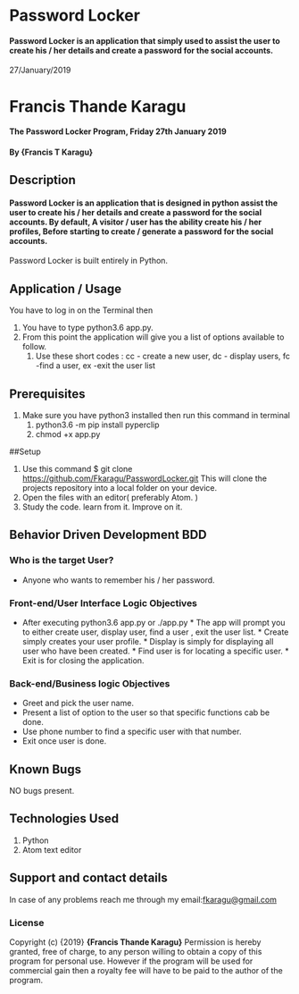 # Password Locker

#### Password Locker is an application that simply used to assist the user to create his / her details and create a password for the social accounts.

 27/January/2019

# Francis Thande Karagu
#### The Password Locker Program, Friday 27th January 2019
#### By **{Francis T Karagu}**


## Description

#### Password Locker is an application that is designed in python assist the user to create his / her details and create a password for the social accounts. By default, A visitor / user has the ability create his / her profiles, Before starting to create / generate a password for the social accounts.

Password Locker is built entirely in Python.

## Application / Usage
You have to log in on the Terminal then

1. You have to type python3.6 app.py.
2. From this point the application will give you a list of options available to follow.
    1. Use these short codes : cc - create a new user, dc - display users, fc -find a user, ex -exit the user list


## Prerequisites

1.  Make sure you have python3 installed then run this command in terminal
    1. python3.6 -m pip install pyperclip
    2. chmod +x app.py

##Setup

1.  Use this command $ git clone <https://github.com/Fkaragu/PasswordLocker.git> This will clone the projects repository into a local folder on your device.
2.  Open the files with an editor( preferably Atom. )
3.  Study the code. learn from it. Improve on it.

## Behavior Driven Development BDD
### Who is the target User?
* Anyone who wants to remember his / her password.

### Front-end/User Interface Logic Objectives
* After executing python3.6 app.py or ./app.py
      * The app will prompt you to either create user, display user, find a user , exit the user list.
      * Create simply creates your user profile.
      * Display is simply for displaying all user who have been created.
      * Find user is for locating a specific user.
      * Exit is for closing the application.

### Back-end/Business logic Objectives
* Greet and pick the user name.
* Present a list of option to the user so that specific functions cab be done.
* Use phone number to find a specific user with that number.
* Exit once user is done.


## Known Bugs

   NO bugs present.

## Technologies Used

1.  Python
2.  Atom text editor


## Support and contact details
In case of any problems reach me through my email:fkaragu@gmail.com

### License
Copyright (c) {2019} **{Francis Thande Karagu}**
Permission is hereby granted, free of charge, to any person willing to obtain a copy of this program for personal use. However if the program will be used for commercial gain then a royalty fee will have to be paid to the author of the program.
